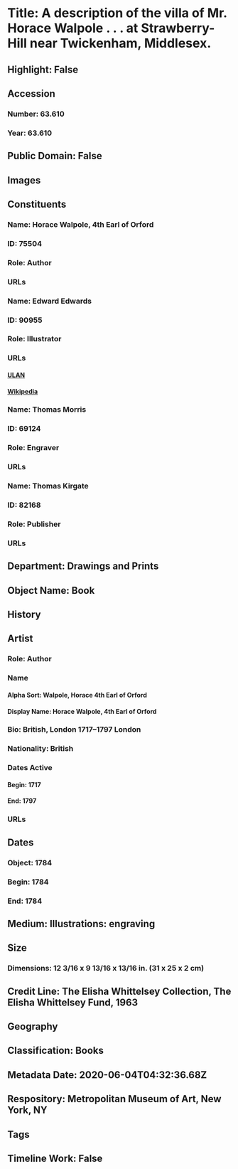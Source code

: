 # Title: A description of the villa of Mr. Horace Walpole . . . at Strawberry-Hill near Twickenham, Middlesex.
## Highlight: False
## Accession
### Number: 63.610
### Year: 63.610
## Public Domain: False
## Images
## Constituents
### Name: Horace Walpole, 4th Earl of Orford
### ID: 75504
### Role: Author
### URLs
### Name: Edward Edwards
### ID: 90955
### Role: Illustrator
### URLs
#### [ULAN](http://vocab.getty.edu/page/ulan/500011262)
#### [Wikipedia](https://www.wikidata.org/wiki/Q5342741)
### Name: Thomas Morris
### ID: 69124
### Role: Engraver
### URLs
### Name: Thomas Kirgate
### ID: 82168
### Role: Publisher
### URLs
## Department: Drawings and Prints
## Object Name: Book
## History
## Artist
### Role: Author
### Name
#### Alpha Sort: Walpole, Horace 4th Earl of Orford
#### Display Name: Horace Walpole, 4th Earl of Orford
### Bio: British, London 1717–1797 London
### Nationality: British
### Dates Active
#### Begin: 1717
#### End: 1797
### URLs
## Dates
### Object: 1784
### Begin: 1784
### End: 1784
## Medium: Illustrations: engraving
## Size
### Dimensions: 12 3/16 x 9 13/16 x 13/16 in. (31 x 25 x 2 cm)
## Credit Line: The Elisha Whittelsey Collection, The Elisha Whittelsey Fund, 1963
## Geography
## Classification: Books
## Metadata Date: 2020-06-04T04:32:36.68Z
## Respository: Metropolitan Museum of Art, New York, NY
## Tags
## Timeline Work: False